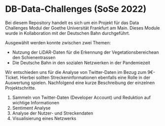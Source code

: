 # DB-Data-Challenges (SoSe 2022)

Bei diesem Repository handelt es sich um ein Projekt für das Data Challenges Modul der Goethe Universität Frankfurt am Main. Dieses Module wurde in Kollaboration mit der Deutschen Bahn durchgeführt.

Ausgewählt werden konnte zwischen zwei Themen:
 - Nutzung der LiDAR-Daten für die Erkennung der Vegetationsbereichean den Schienentrassen
 - Die Deutsche Bahn in den sozialen Netzwerken in der Pandemiezeit

Wir entschieden uns für die Analyse von Twitter-Daten im Bezug zum 9€-Ticket. Hierbei sollten Streckeninformationen ebenfalls eine Rolle in der Auswertung spielen. Nachfolgend eine kurze Beschreibung der einzelnen Projektschritte.

1. Sammeln von Twitter-Daten (Developer Account) und Reduktion auf wichtige Informationen
2. Sentiment Analyse
3. Analyse der Nutzer- und Streckendaten
4. Visualisierung eines Netzwerks
